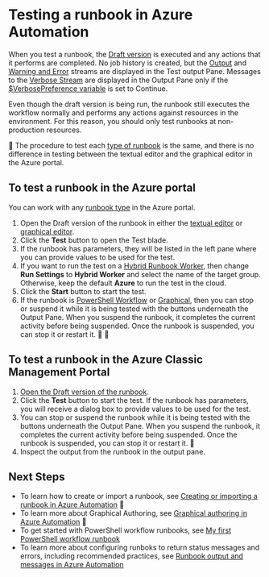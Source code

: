 <properties 
	pageTitle="Testing a runbook in Azure Automation | Azure"
	description="Before you publish a runbook in Azure Automation, you can test it to ensure that works as expected.  This article describes how to test a runbook and view its output."
	services="automation"
	documentationCenter=""
	authors="mgoedtel"
	manager="jwhit"
	editor="tysonn" />
<tags
	ms.service="automation"
	ms.date="05/24/2016"
	wacn.date=""/>

# Testing a runbook in Azure Automation
When you test a runbook, the [Draft version](/documentation/articles/automation-creating-importing-runbook/#publishing-a-runbook) is executed and any actions that it performs are completed. No job history is created, but the [Output](/documentation/articles/automation-runbook-output-and-messages/#output-stream) and [Warning and Error](/documentation/articles/automation-runbook-output-and-messages/#message-streams) streams are displayed in the Test output Pane. Messages to the [Verbose Stream](/documentation/articles/automation-runbook-output-and-messages/#message-streams) are displayed in the Output Pane only if the [$VerbosePreference variable](/documentation/articles/automation-runbook-output-and-messages/#preference-variables) is set to Continue.

Even though the draft version is being run, the runbook still executes the workflow normally and performs any actions against resources in the environment. For this reason, you should only test runbooks at non-production resources.


The procedure to test each [type of runbook](/documentation/articles/automation-runbook-types/) is the same, and there is no difference in testing between the textual editor and the graphical editor in the Azure portal.  


## To test a runbook in the Azure portal

You can work with any [runbook type](/documentation/articles/automation-runbook-types/) in the Azure portal.

1. Open the Draft version of the runbook in either the [textual editor](/documentation/articles/automation-editing-a-runbook/#Portal) or [graphical editor](/documentation/articles/automation-graphical-authoring-intro/).
2. Click the **Test** button to open the Test blade.
3. If the runbook has parameters, they will be listed in the left pane where you can provide values to be used for the test.
4. If you want to run the test on a [Hybrid Runbook Worker](/documentation/articles/automation-hybrid-runbook-worker/), then change **Run Settings** to **Hybrid Worker** and select the name of the target group.  Otherwise, keep the default **Azure** to run the test in the cloud.
5. Click the **Start** button to start the test.
6. If the runbook is [PowerShell Workflow](/documentation/articles/automation-runbook-types/#powershell-workflow-runbooks) or [Graphical](/documentation/articles/automation-runbook-types/#graphical-runbooks), then you can stop or suspend it while it is being tested with the buttons underneath the Output Pane. When you suspend the runbook, it completes the current activity before being suspended. Once the runbook is suspended, you can stop it or restart it.



## To test a runbook in the Azure Classic Management Portal

1. [Open the Draft version of the runbook](/documentation/articles/automation-edit-textual-runbook/#to-edit-a-runbook-with-the-azure-portal).
2. Click the **Test** button to start the test.  If the runbook has parameters, you will receive a dialog box to provide values to be used for the test.
6. You can stop or suspend the runbook while it is being tested with the buttons underneath the Output Pane. When you suspend the runbook, it completes the current activity before being suspended. Once the runbook is suspended, you can stop it or restart it.

7. Inspect the output from the runbook in the output pane.


## Next Steps

- To learn how to create or import a runbook, see [Creating or importing a runbook in Azure Automation](/documentation/articles/automation-creating-importing-runbook/)

- To learn more about Graphical Authoring, see [Graphical authoring in Azure Automation](/documentation/articles/automation-graphical-authoring-intro/)

- To get started with PowerShell workflow runbooks, see [My first PowerShell workflow runbook](/documentation/articles/automation-first-runbook-textual/)
- To learn more about configuring runboks to return status messages and errors, including recommended practices, see [Runbook output and messages in Azure Automation](/documentation/articles/automation-runbook-output-and-messages/)